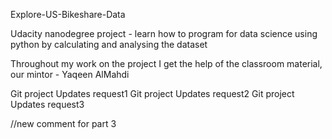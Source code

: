 Explore-US-Bikeshare-Data

Udacity nanodegree project - learn how to program for data science using python
by calculating and analysing the dataset

Throughout my work on the project I get the help of the classroom material,
our mintor - Yaqeen AlMahdi

Git project Updates request1
Git project Updates request2
Git project Updates request3

//new comment for part 3

